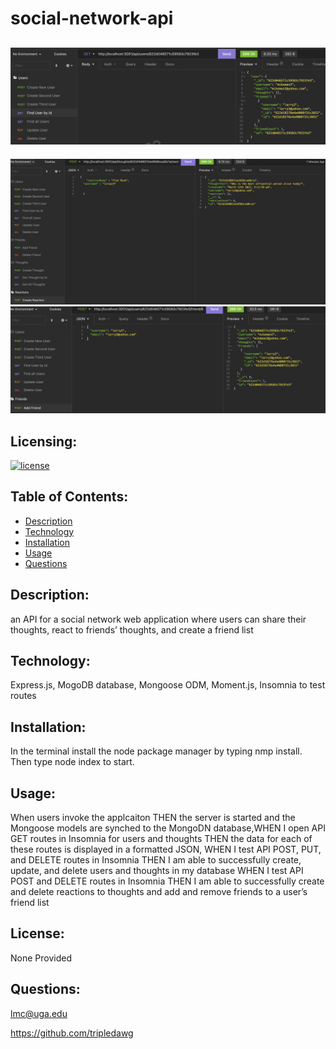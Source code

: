 # social-network-api
  ## ![screenshot](screenshot.png) 
  ![screenshot](screenshot2.png) 
   ![screenshot](screenshot3.png) 

  ## Licensing:
  [![license](https://img.shields.io/badge/license-none-blue)](https://shields.io)
  ## Table of Contents: 
  - [Description](#description)
  - [Technology](#technology)
  - [Installation](#installation)
  - [Usage](#usage)
  - [Questions](#questions)

  ## Description:
  an API for a social network web application where users can share their thoughts, react to friends’ thoughts, and create a friend list
  ## Technology:
  Express.js, MogoDB database, Mongoose ODM, Moment.js, Insomnia to test routes
  ## Installation: 
  In the terminal install the node package manager by typing nmp install.  Then type node index to start.   
  ## Usage: 
  When users invoke the applcaiton THEN the server is started and the Mongoose models are synched to the MongoDN database,WHEN I open API GET routes in Insomnia for users and thoughts THEN the data for each of these routes is displayed in a formatted JSON, WHEN I test API POST, PUT, and DELETE routes in Insomnia THEN I am able to successfully create, update, and delete users and thoughts in my database WHEN I test API POST and DELETE routes in Insomnia THEN I am able to successfully create and delete reactions to thoughts and add and remove friends to a user’s friend list 
  ## License: 
  None Provided 
  ## Questions: 
  lmc@uga.edu
  
  <https://github.com/tripledawg>